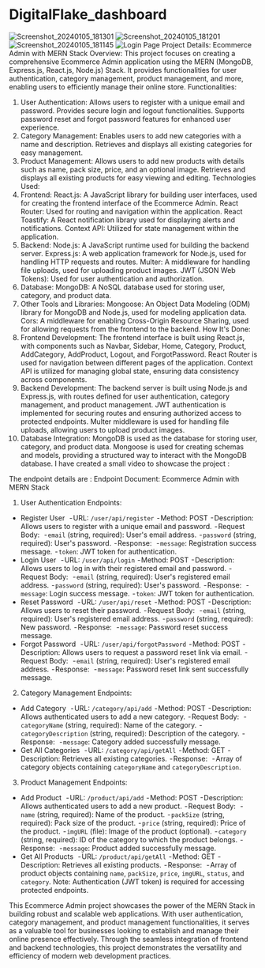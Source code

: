 # DigitalFlake_dashboard

![Screenshot_20240105_181301](https://github.com/KhushbuRangari/DigitalFlake_dashboard/assets/126225826/810cc52c-a143-438c-8c0b-917dd0c91b1d)
![Screenshot_20240105_181201](https://github.com/KhushbuRangari/DigitalFlake_dashboard/assets/126225826/112f2212-a777-41d6-8166-d69891b15e89)
![Screenshot_20240105_181145](https://github.com/KhushbuRangari/DigitalFlake_dashboard/assets/126225826/2b0b1b4a-d80d-409b-b08a-e13576b902fb)
![Login Page](https://github.com/KhushbuRangari/DigitalFlake_dashboard/assets/126225826/badf6bbc-b2a2-428b-a3f0-d28137e6186d)
Project Details: Ecommerce Admin with MERN Stack
Overview:
This project focuses on creating a comprehensive Ecommerce Admin application using the MERN (MongoDB, Express.js, React.js, Node.js) Stack. It provides functionalities for user authentication, category management, product management, and more, enabling users to efficiently manage their online store.
Functionalities:
1. User Authentication:
Allows users to register with a unique email and password.
Provides secure login and logout functionalities.
Supports password reset and forgot password features for enhanced user experience.
2. Category Management:
Enables users to add new categories with a name and description.
Retrieves and displays all existing categories for easy management.
3. Product Management:
Allows users to add new products with details such as name, pack size, price, and an optional image.
Retrieves and displays all existing products for easy viewing and editing.
Technologies Used:
1. Frontend:
React.js: A JavaScript library for building user interfaces, used for creating the frontend interface of the Ecommerce Admin.
React Router: Used for routing and navigation within the application.
React Toastify: A React notification library used for displaying alerts and notifications.
Context API: Utilized for state management within the application.
2. Backend:
Node.js: A JavaScript runtime used for building the backend server.
Express.js: A web application framework for Node.js, used for handling HTTP requests and routes.
Multer: A middleware for handling file uploads, used for uploading product images.
JWT (JSON Web Tokens): Used for user authentication and authorization.
3. Database:
MongoDB: A NoSQL database used for storing user, category, and product data.
4. Other Tools and Libraries:
Mongoose: An Object Data Modeling (ODM) library for MongoDB and Node.js, used for modeling application data.
Cors: A middleware for enabling Cross-Origin Resource Sharing, used for allowing requests from the frontend to the backend.
How It's Done:
1. Frontend Development:
The frontend interface is built using React.js, with components such as Navbar, Sidebar, Home, Category, Product, AddCategory, AddProduct, Logout, and ForgotPassword.
React Router is used for navigation between different pages of the application.
Context API is utilized for managing global state, ensuring data consistency across components.
2. Backend Development:
The backend server is built using Node.js and Express.js, with routes defined for user authentication, category management, and product management.
JWT authentication is implemented for securing routes and ensuring authorized access to protected endpoints.
Multer middleware is used for handling file uploads, allowing users to upload product images.
3. Database Integration:
MongoDB is used as the database for storing user, category, and product data.
Mongoose is used for creating schemas and models, providing a structured way to interact with the MongoDB database.
I have created a small video to showcase the project :

The endpoint details are :
Endpoint Document: Ecommerce Admin with MERN Stack
1. User Authentication Endpoints:
- Register User 
 - URL: `/user/api/register`
 - Method: POST
 - Description: Allows users to register with a unique email and password.
 - Request Body: 
 - `email` (string, required): User's email address.
 - `password` (string, required): User's password.
 - Response: 
 - `message`: Registration success message.
 - `token`: JWT token for authentication.
- Login User 
 - URL: `/user/api/login`
 - Method: POST
 - Description: Allows users to log in with their registered email and password.
 - Request Body: 
 - `email` (string, required): User's registered email address.
 - `password` (string, required): User's password.
 - Response: 
 - `message`: Login success message.
 - `token`: JWT token for authentication.
- Reset Password 
 - URL: `/user/api/reset`
 - Method: POST
 - Description: Allows users to reset their password.
 - Request Body: 
 - `email` (string, required): User's registered email address.
 - `password` (string, required): New password.
 - Response: 
 - `message`: Password reset success message.
- Forgot Password 
 - URL: `/user/api/forgotPassword`
 - Method: POST
 - Description: Allows users to request a password reset link via email.
 - Request Body: 
 - `email` (string, required): User's registered email address.
 - Response: 
 - `message`: Password reset link sent successfully message.
2. Category Management Endpoints:
- Add Category 
 - URL: `/category/api/add`
 - Method: POST
 - Description: Allows authenticated users to add a new category.
 - Request Body: 
 - `categoryName` (string, required): Name of the category.
 - `categoryDescription` (string, required): Description of the category.
 - Response: 
 - `message`: Category added successfully message.
- Get All Categories 
 - URL: `/category/api/getAll`
 - Method: GET
 - Description: Retrieves all existing categories.
 - Response: 
 - Array of category objects containing `categoryName` and `categoryDescription`.
3. Product Management Endpoints:
- Add Product 
 - URL: `/product/api/add`
 - Method: POST
 - Description: Allows authenticated users to add a new product.
 - Request Body: 
 - `name` (string, required): Name of the product.
 - `packSize` (string, required): Pack size of the product.
 - `price` (string, required): Price of the product.
 - `imgURL` (file): Image of the product (optional).
 - `category` (string, required): ID of the category to which the product belongs.
 - Response: 
 - `message`: Product added successfully message.
- Get All Products 
 - URL: `/product/api/getAll`
 - Method: GET
 - Description: Retrieves all existing products.
 - Response: 
 - Array of product objects containing `name`, `packSize`, `price`, `imgURL`, `status`, and `category`.
Note: Authentication (JWT token) is required for accessing protected endpoints.

This Ecommerce Admin project showcases the power of the MERN Stack in building robust and scalable web applications. With user authentication, category management, and product management functionalities, it serves as a valuable tool for businesses looking to establish and manage their online presence effectively. Through the seamless integration of frontend and backend technologies, this project demonstrates the versatility and efficiency of modern web development practices.

